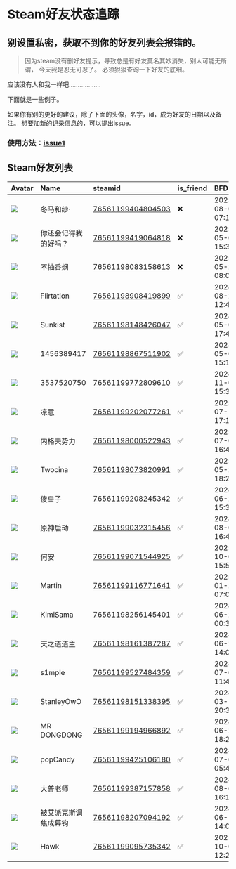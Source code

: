 # Steam好友状态追踪
## 别设置私密，获取不到你的好友列表会报错的。

> 因为steam没有删好友提示，导致总是有好友莫名其妙消失，别人可能无所谓，
> 今天我是忍无可忍了。 必须狠狠查询一下好友的底细。

应该没有人和我一样吧………………

下面就是一些例子。

如果你有别的更好的建议，除了下面的头像，名字，id，成为好友的日期以及备注。 想要加新的记录信息的，可以提出issue。

### 使用方法：[issue1](https://github.com/systemannounce/SteamFriends/issues/1)



## Steam好友列表
| Avatar                                                                            | Name        | steamid                                                                     | is_friend   | BFD                 | removed_time        | Remark   |
|:----------------------------------------------------------------------------------|:------------|:----------------------------------------------------------------------------|:------------|:--------------------|:--------------------|:---------|
| ![](https://avatars.steamstatic.com/92b701f93dd2cabf1d64f700a5392d42ebc71aec.jpg) | 冬马和纱·       | [76561199404804503](https://steamcommunity.com/profiles/76561199404804503/) | ❌           | 2025-08-08 07:15:57 | 2025-08-23 09:22:18 |          |
| ![](https://avatars.steamstatic.com/eba2a3f12b4d7039ca47851cd8c24412da929244.jpg) | 你还会记得我的好吗？  | [76561199419064818](https://steamcommunity.com/profiles/76561199419064818/) | ❌           | 2025-05-07 15:35:39 | 2025-07-16 09:43:17 |          |
| ![](https://avatars.steamstatic.com/b568381359c1da92ea24e67776165293c07264a5.jpg) | 不抽香烟        | [76561198083158613](https://steamcommunity.com/profiles/76561198083158613/) | ❌           | 2025-05-28 08:08:24 | 2025-06-22 09:45:19 |          |
| ![](https://avatars.steamstatic.com/a8ecd9282d2f3b0eafa58bf71eec5da4b8de05e2.jpg) | Flirtation  | [76561198908419899](https://steamcommunity.com/profiles/76561198908419899/) | ✅           | 2024-08-29 12:46:52 |                     |          |
| ![](https://avatars.steamstatic.com/455308450c001ba24b827843093c81078b2d2042.jpg) | Sunkist     | [76561198148426047](https://steamcommunity.com/profiles/76561198148426047/) | ✅           | 2024-05-07 17:41:15 |                     |          |
| ![](https://avatars.steamstatic.com/fef49e7fa7e1997310d705b2a6158ff8dc1cdfeb.jpg) | 1456389417  | [76561198867511902](https://steamcommunity.com/profiles/76561198867511902/) | ✅           | 2024-05-05 15:19:32 |                     |          |
| ![](https://avatars.steamstatic.com/3c879d7b93cec6e060ae9e40eafe32d03ed5f64b.jpg) | 3537520750  | [76561199772809610](https://steamcommunity.com/profiles/76561199772809610/) | ✅           | 2024-11-04 15:37:38 |                     |          |
| ![](https://avatars.steamstatic.com/e1dde7fe207a397634580d4755f7890ccf24ddd7.jpg) | 凉意          | [76561199202077261](https://steamcommunity.com/profiles/76561199202077261/) | ✅           | 2025-07-11 17:18:52 |                     |          |
| ![](https://avatars.steamstatic.com/747ae6ad6eadae3e24340fd2106473c4a31a8850.jpg) | 内格夫势力       | [76561198000522943](https://steamcommunity.com/profiles/76561198000522943/) | ✅           | 2025-07-08 16:45:08 |                     |          |
| ![](https://avatars.steamstatic.com/de7aed4299406a52b01b0fc087ec5eb1d380b7e7.jpg) | Twocina     | [76561198073820991](https://steamcommunity.com/profiles/76561198073820991/) | ✅           | 2025-05-25 18:20:25 |                     |          |
| ![](https://avatars.steamstatic.com/ccd744edbb55a43da7f2d094a9c41949205ab8e9.jpg) | 傻皇子         | [76561199208245342](https://steamcommunity.com/profiles/76561199208245342/) | ✅           | 2024-06-27 15:36:06 |                     |          |
| ![](https://avatars.steamstatic.com/d7fa05926d6b7e58bc798bc6d78d0152abf1c5e6.jpg) | 原神启动        | [76561199032315456](https://steamcommunity.com/profiles/76561199032315456/) | ✅           | 2024-08-06 16:47:04 |                     |          |
| ![](https://avatars.steamstatic.com/fef49e7fa7e1997310d705b2a6158ff8dc1cdfeb.jpg) | 何安          | [76561199071544925](https://steamcommunity.com/profiles/76561199071544925/) | ✅           | 2025-10-02 15:50:54 |                     |          |
| ![](https://avatars.steamstatic.com/b02b43479c87845ce3d59a0b7d2ae853e7b9936b.jpg) | Martin      | [76561199116771641](https://steamcommunity.com/profiles/76561199116771641/) | ✅           | 2025-01-26 07:03:02 |                     |          |
| ![](https://avatars.steamstatic.com/22b3f600b365cce231fa3ae5377750f1dcda58de.jpg) | KimiSama    | [76561198256145401](https://steamcommunity.com/profiles/76561198256145401/) | ✅           | 2024-06-28 00:36:01 |                     |          |
| ![](https://avatars.steamstatic.com/97640c65e43b1d5b0aed3250efa9ad083b143f26.jpg) | 天之道道主       | [76561198161387287](https://steamcommunity.com/profiles/76561198161387287/) | ✅           | 2024-06-27 14:09:25 |                     |          |
| ![](https://avatars.steamstatic.com/d9e413ca0c594c9cb7988555eb0f55706a86b2bd.jpg) | s1mple      | [76561199527484359](https://steamcommunity.com/profiles/76561199527484359/) | ✅           | 2024-07-04 11:40:02 |                     |          |
| ![](https://avatars.steamstatic.com/71901004b276026f74ee7f559e048f8793c9c655.jpg) | StanleyOwO  | [76561198151338395](https://steamcommunity.com/profiles/76561198151338395/) | ✅           | 2024-03-14 20:35:59 |                     |          |
| ![](https://avatars.steamstatic.com/f2eca8d585fdc2d0d5e7abd8c22437506a89642c.jpg) | MR DONGDONG | [76561199194966892](https://steamcommunity.com/profiles/76561199194966892/) | ✅           | 2024-06-29 18:26:29 |                     |          |
| ![](https://avatars.steamstatic.com/0ed728c731796392670f9b2bbea0d1e35969aca6.jpg) | popCandy    | [76561199425106180](https://steamcommunity.com/profiles/76561199425106180/) | ✅           | 2024-07-09 05:47:30 |                     |          |
| ![](https://avatars.steamstatic.com/55b848a8de7c8ce90e9878c2681ec760bb11ec90.jpg) | 大普老师        | [76561199387157858](https://steamcommunity.com/profiles/76561199387157858/) | ✅           | 2024-08-06 16:10:17 |                     |          |
| ![](https://avatars.steamstatic.com/40648b8a7f53f2acc1ead289c49f59545c702cf2.jpg) | 被艾派克斯调焦成幕钩  | [76561198207094192](https://steamcommunity.com/profiles/76561198207094192/) | ✅           | 2024-06-18 14:07:22 |                     |          |
| ![](https://avatars.steamstatic.com/22006498b74568f33e5880433d3264bd3290c4be.jpg) | Hawk        | [76561199095735342](https://steamcommunity.com/profiles/76561199095735342/) | ✅           | 2025-10-03 12:24:30 |                     |          |